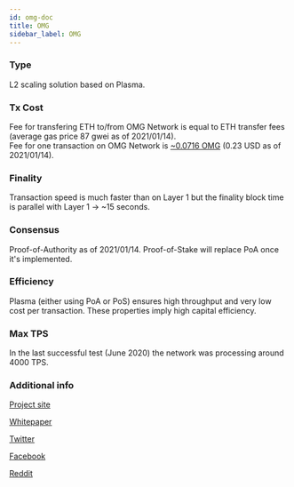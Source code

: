 ```yaml
---
id: omg-doc
title: OMG
sidebar_label: OMG
---
```


### Type

L2 scaling solution based on Plasma.

### Tx Cost

Fee for transfering ETH to/from OMG Network is equal to ETH transfer fees (average gas price 87 gwei as of 2021/01/14).  
Fee for one transaction on OMG Network is [~0.0716 OMG](https://blockexplorer.mainnet.v1.omg.network/fees) (0.23 USD as of 2021/01/14).

### Finality

Transaction speed is much faster than on Layer 1 but the finality block time is parallel with Layer 1 -> ~15 seconds.

### Consensus

Proof-of-Authority as of 2021/01/14. Proof-of-Stake will replace PoA once it's implemented.

### Efficiency

Plasma (either using PoA or PoS) ensures high throughput and very low cost per transaction. These properties imply high capital efficiency.

### Max TPS

In the last successful test (June 2020) the network was processing around 4000 TPS.

### Additional info

[Project site](https://omg.network/)

[Whitepaper](https://cdn.omise.co/omg/whitepaper.pdf)

[Twitter](https://twitter.com/omgnetworkhq)

[Facebook](https://www.facebook.com/omgnetworkhq)

[Reddit](https://www.reddit.com/r/OMGnetwork/)
